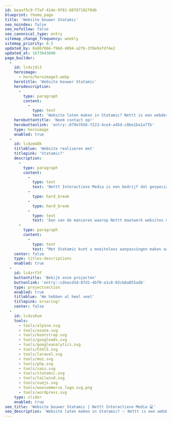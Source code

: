 ```yaml
---
id: beaaf5c9-f7af-414e-9f81-88787182f8db
blueprint: theme_page
title: 'Website bouwer Statamic'
seo_noindex: false
seo_nofollow: false
seo_canonical_type: entry
sitemap_change_frequency: weekly
sitemap_priority: 0.5
updated_by: 0a867066-f96d-4094-a2f6-3f8e9afdf4e2
updated_at: 1673643600
page_builder:
  -
    id: lc4zjdi3
    heroimage:
      - hero/heroimage3.webp
    herotitle: 'Website bouwer Statamic'
    herodescription:
      -
        type: paragraph
        content:
          -
            type: text
            text: 'Website laten maken in Statamic? Nettt is een webdesignbureau uit Herkenbosch, Roermond dat gespecialiseerd is in Statamic!'
    herobuttontitle: 'Neem contact op!'
    herobuttonlink: 'entry::879e7656-f223-4ce4-a45d-c0be1ba1a7fb'
    type: heroimage
    enabled: true
  -
    id: lc4zm48k
    titleblue: 'Website realiseren met'
    titlepink: 'Statamic?'
    description:
      -
        type: paragraph
        content:
          -
            type: text
            text: 'Nettt Interactieve Media is een bedrijf dat gespecialiseerd is in het maken van maatwerk websites. Dit betekent dat ze websites ontwikkelen die specifiek zijn afgestemd op de behoeften en doelen van hun klanten.'
          -
            type: hard_break
          -
            type: hard_break
          -
            type: text
            text: 'Een van de manieren waarop Nettt maatwerk websites maakt, is door gebruik te maken van het contentmanagementsysteem (CMS) Statamic. Statamic is een krachtig en flexibel CMS dat gebruikers in staat stelt om gemakkelijk hun website te beheren en te onderhouden zonder dat daarvoor speciale technische kennis nodig is.'
      -
        type: paragraph
        content:
          -
            type: text
            text: "Met Statamic kunt u moeiteloos aanpassingen maken aan de website, zoals het toevoegen van nieuwe pagina's of het wijzigen van de lay-out. Dit betekent dat u de vrijheid heeft om de website te wijzigen en te updaten wanneer u dat wilt, zonder afhankelijk te zijn van ons!"
    center: false
    type: titles-descriptions
    enabled: true
  -
    id: lc4zrf3f
    buttontitle: 'Bekijk onze projecten'
    buttonlink: 'entry::cdeacd1d-87d1-4bf0-a1c8-03cb8a855adb'
    type: projectsection
    enabled: true
    titleblue: 'We hebben al heel veel'
    titlepink: ervaring!
    center: false
  -
    id: lc4zs6um
    tools:
      - tools/alpine.svg
      - tools/asana.svg
      - tools/bootstrap.svg
      - tools/googleads.svg
      - tools/googleanalytics.svg
      - tools/html5.svg
      - tools/laravel.svg
      - tools/moz.svg
      - tools/php.svg
      - tools/sass.svg
      - tools/statamic.svg
      - tools/tailwind.svg
      - tools/vuejs.svg
      - tools/woocommerce_logo.svg.png
      - tools/wordpress.svg
    type: slider
    enabled: true
seo_title: 'Website bouwer Statamic | Nettt Interactieve Media 💻'
seo_description: 'Website laten maken in Statamic? ✅ Nettt is een webdesignbureau uit Herkenbosch, Roermond dat gespecialiseerd is in Statamic! 💻'
---
```

